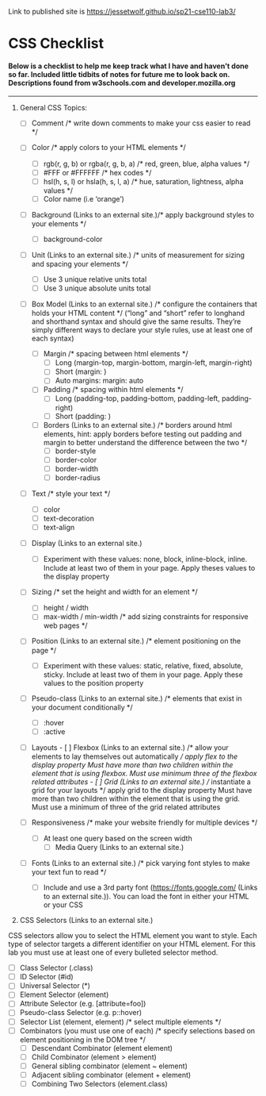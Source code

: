 
Link to published site is https://jessetwolf.github.io/sp21-cse110-lab3/


# CSS Checklist
#### Below is a checklist to help me keep track what I have and haven't done so far. Included little tidbits of notes for future me to look back on. Descriptions found from w3schools.com and developer.mozilla.org
---
1. General CSS Topics:

    - [ ] Comment /* write down comments to make your css easier to read */

    - [ ] Color                                               /* apply colors to your HTML elements */
        - [ ] rgb(r, g, b) or rgba(r, g, b, a)     /* red, green, blue, alpha values */
        - [ ] #FFF or #FFFFFF                    /* hex codes */
        - [ ] hsl(h, s, l) or hsla(h, s, l, a)       /* hue, saturation, lightness, alpha values */
        - [ ] Color name (i.e ‘orange’)

    - [ ] Background     (Links to an external site.)/* apply background styles to your elements */
        - [ ] background-color

    - [ ] Unit (Links to an external site.)     /* units of measurement for sizing and spacing your elements */
        - [ ] Use 3 unique relative units total
        - [ ] Use 3 unique absolute units total

    - [ ] Box Model (Links to an external site.)     /* configure the containers that holds your HTML content */
    (“long” and “short” refer to longhand and shorthand syntax and should give the same results. They’re simply different ways to declare your style rules, use at least one of each syntax) 

        - [ ] Margin     /* spacing between html elements */
            - [ ] Long (margin-top, margin-bottom, margin-left, margin-right)
            - [ ] Short (margin: <top> <right> <bottom> <left>)
            - [ ] Auto margins: margin: auto
     
        - [ ] Padding     /* spacing within html elements */
            - [ ] Long (padding-top, padding-bottom, padding-left, padding-right)
            - [ ] Short (padding: <top> <right> <bottom> <left>)
     
        - [ ] Borders (Links to an external site.)     /* borders around html elements, hint: apply borders before testing out padding and margin to better understand the difference between the two */
            - [ ] border-style
            - [ ] border-color
            - [ ] border-width
            - [ ] border-radius

    - [ ] Text     /* style your text */
        - [ ] color
        - [ ] text-decoration
        - [ ] text-align

    - [ ] Display (Links to an external site.)
        - [ ] Experiment with these values: none, block, inline-block, inline. Include at least two of them in your page.
        Apply theses values to the display property
    - [ ] Sizing     /* set the height and width for an element */
        - [ ] height / width
        - [ ] max-width / min-width     /* add sizing constraints for responsive web pages */
    - [ ] Position (Links to an external site.)     /* element positioning on the page */
        - [ ] Experiment with these values: static, relative, fixed, absolute, sticky. Include at least two of them in your page.
        Apply these values to the position property
    - [ ] Pseudo-class (Links to an external site.)     /* elements that exist in your document conditionally */
        - [ ] :hover
        - [ ] :active
    - [ ] Layouts
            - [ ] Flexbox (Links to an external site.)   /* allow your elements to lay themselves out automatically */
                apply flex to the display property
                Must have more than two children within the element that is using flexbox. Must use minimum three of the flexbox related attributes
            - [ ] Grid  (Links to an external site.)        /* instantiate a grid for your layouts */
                apply grid to the display property
                Must have more than two children within the element that is using the grid. Must use a minimum of three of the grid related attributes
    - [ ] Responsiveness       /* make your website friendly for multiple devices */
        - [ ] At least one query based on the screen width
            - [ ] Media Query (Links to an external site.)
    - [ ] Fonts (Links to an external site.)       /* pick varying font styles to make your text fun to read */
        - [ ] Include and use a 3rd party font (https://fonts.google.com/ (Links to an external site.)). You can load the font in either your HTML or your CSS
 
2. CSS Selectors (Links to an external site.)

CSS selectors allow you to select the HTML element you want to style. Each type of selector targets a different identifier on your HTML element. For this lab you must use at least one of every bulleted selector method.

  - [ ] Class Selector (.class)
  - [ ] ID Selector (#id)
  - [ ] Universal Selector (*)
  - [ ] Element Selector (element) 
  - [ ] Attribute Selector (e.g. [attribute=foo])     
  - [ ] Pseudo-class Selector (e.g. p::hover)
  - [ ] Selector List (element, element)                   /* select multiple elements */
  - [ ] Combinators (you must use one of each)    /* specify selections based on element positioning in the DOM tree */
      - [ ] Descendant Combinator (element element)
      - [ ] Child Combinator (element > element)
      - [ ] General sibling combinator (element ~ element)
      - [ ] Adjacent sibling combinator (element + element)
      - [ ] Combining Two Selectors (element.class)